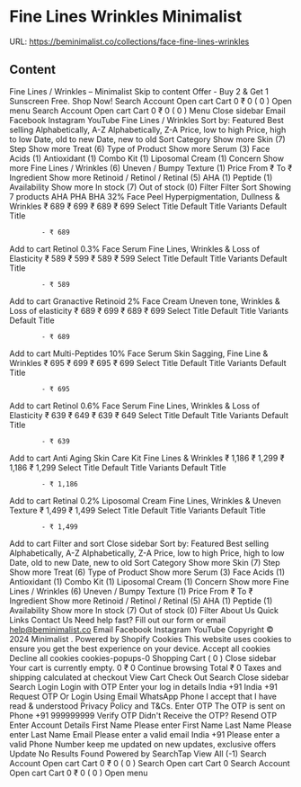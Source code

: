 # Fine Lines  Wrinkles  Minimalist

URL: https://beminimalist.co/collections/face-fine-lines-wrinkles

## Content

Fine Lines / Wrinkles – Minimalist
Skip to content
Offer - Buy 2 & Get 1 Sunscreen Free. Shop Now!
Search
Account
Open cart
Cart
0
₹ 0
(
0
)
Open menu
Search
Account
Open cart
Cart
0
₹ 0
(
0
)
Menu
Close sidebar
Email
Facebook
Instagram
YouTube
Fine Lines / Wrinkles
Sort by:
Featured
Best selling
Alphabetically, A-Z
Alphabetically, Z-A
Price, low to high
Price, high to low
Date, old to new
Date, new to old
Sort
Category
Show more
Skin (7)
Step
Show more
Treat (6)
Type of Product
Show more
Serum (3)
Face Acids (1)
Antioxidant (1)
Combo Kit (1)
Liposomal Cream (1)
Concern
Show more
Fine Lines / Wrinkles (6)
Uneven / Bumpy Texture (1)
Price
From
₹
To
₹
Ingredient
Show more
Retinoid / Retinol / Retinal (5)
AHA (1)
Peptide (1)
Availability
Show more
In stock (7)
Out of stock (0)
Filter
Filter
Sort
Showing 7 products
AHA PHA BHA 32% Face Peel
Hyperpigmentation, Dullness & Wrinkles
₹ 689
₹ 699
₹ 689
₹ 699
Select Title
Default Title
Variants
Default Title
            
            - ₹ 689
Add to cart
Retinol 0.3% Face Serum
Fine Lines, Wrinkles & Loss of Elasticity
₹ 589
₹ 599
₹ 589
₹ 599
Select Title
Default Title
Variants
Default Title
            
            - ₹ 589
Add to cart
Granactive Retinoid 2% Face Cream
Uneven tone, Wrinkles & Loss of elasticity
₹ 689
₹ 699
₹ 689
₹ 699
Select Title
Default Title
Variants
Default Title
            
            - ₹ 689
Add to cart
Multi-Peptides 10% Face Serum
Skin Sagging, Fine Line & Wrinkles
₹ 695
₹ 699
₹ 695
₹ 699
Select Title
Default Title
Variants
Default Title
            
            - ₹ 695
Add to cart
Retinol 0.6% Face Serum
Fine Lines, Wrinkles & Loss of Elasticity
₹ 639
₹ 649
₹ 639
₹ 649
Select Title
Default Title
Variants
Default Title
            
            - ₹ 639
Add to cart
Anti Aging Skin Care Kit
Fine Lines & Wrinkles
₹ 1,186
₹ 1,299
₹ 1,186
₹ 1,299
Select Title
Default Title
Variants
Default Title
            
            - ₹ 1,186
Add to cart
Retinal 0.2% Liposomal Cream
Fine Lines, Wrinkles & Uneven Texture
₹ 1,499
₹ 1,499
Select Title
Default Title
Variants
Default Title
            
            - ₹ 1,499
Add to cart
Filter and sort
Close sidebar
Sort by:
Featured
Best selling
Alphabetically, A-Z
Alphabetically, Z-A
Price, low to high
Price, high to low
Date, old to new
Date, new to old
Sort
Category
Show more
Skin (7)
Step
Show more
Treat (6)
Type of Product
Show more
Serum (3)
Face Acids (1)
Antioxidant (1)
Combo Kit (1)
Liposomal Cream (1)
Concern
Show more
Fine Lines / Wrinkles (6)
Uneven / Bumpy Texture (1)
Price
From
₹
To
₹
Ingredient
Show more
Retinoid / Retinol / Retinal (5)
AHA (1)
Peptide (1)
Availability
Show more
In stock (7)
Out of stock (0)
Filter
About Us
Quick Links
Contact Us
Need help fast? Fill out
our form
or email help@beminimalist.co
Email
Facebook
Instagram
YouTube
Copyright © 2024
Minimalist
.
Powered by Shopify
Cookies
This website uses cookies to ensure you get the best experience on your device.
Accept all cookies
Decline all cookies
cookies-popups-0
Shopping Cart
            (
0
)
Close sidebar
Your cart is currently empty.
0
₹ 0
Continue browsing
Total
₹ 0
Taxes and shipping calculated at checkout
View Cart
Check Out
Search
Close sidebar
Search
Login
Login with OTP
Enter your log in details
India
+91
India
+91
Request OTP
Or Login Using
Email
WhatsApp
Phone
I accept that I have read & understood
Privacy Policy
and T&Cs.
Enter OTP
The OTP is sent on
Phone
+91 999999999
Verify OTP
Didn't Receive the OTP?
Resend OTP
Enter Account Details
First Name
Please enter First Name
Last Name
Please enter Last Name
Email
Please enter a valid email
India
+91
Please enter a valid Phone Number
keep me updated on new updates, exclusive offers
Update
No Results Found
Powered by SearchTap
View All (-1)
Search
Account
Open cart
Cart
0
₹ 0
(
0
)
Search
Open cart
Cart
0
Search
Account
Open cart
Cart
0
₹ 0
(
0
)
Open menu